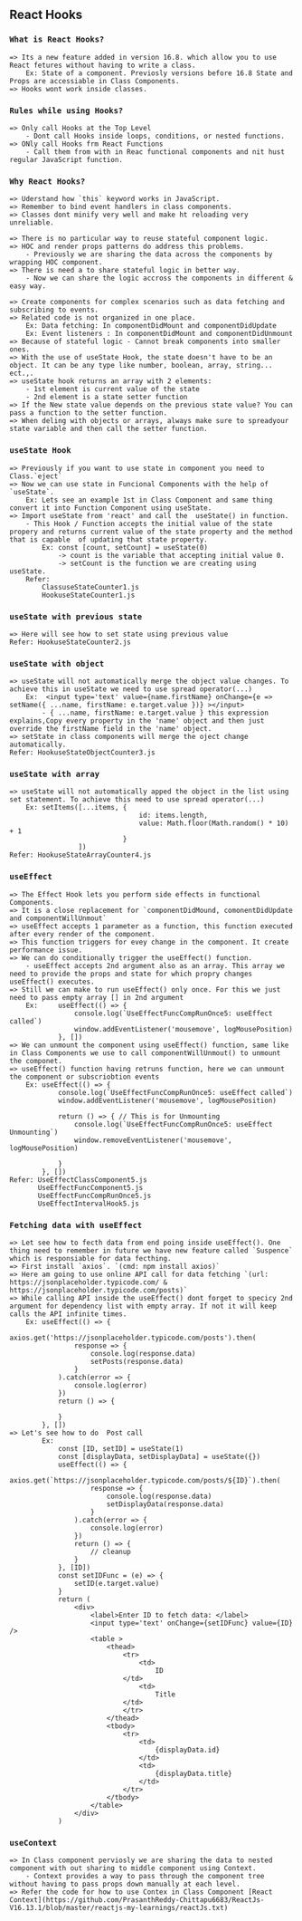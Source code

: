 ## React Hooks

### `What is React Hooks?`
    => Its a new feature added in version 16.8. which allow you to use React fetures without having to write a class.
        Ex: State of a component. Previosly versions before 16.8 State and Props are accessiable in Class Components.
    => Hooks wont work inside classes.

### `Rules while using Hooks?`
    => Only call Hooks at the Top Level
        - Dont call Hooks inside loops, conditions, or nested functions.
    => ONly call Hooks frm React Functions
        - Call them from with in Reac functional components and nit hust regular JavaScript function.

### `Why React Hooks?`
    
    => Uderstand how `this` keyword works in JavaScript.
    => Remember to bind event handlers in class components.
    => Classes dont minify very well and make ht reloading very unreliable.

    => There is no particular way to reuse stateful component logic.
    => HOC and render props patterns do address this problems.
        - Previously we are sharing the data across the components by wrapping HOC component.
    => There is need a to share stateful logic in better way.
        - Now we can share the logic accross the components in different & easy way.
    
    => Create components for complex scenarios such as data fetching and subscribing to events.
    => Related code is not organized in one place.
        Ex: Data fetching: In componentDidMount and componentDidUpdate
        Ex: Event listeners : In componentDidMount and componentDidUnmount
    => Because of stateful logic - Cannot break components into smaller ones.
    => With the use of useState Hook, the state doesn't have to be an object. It can be any type like number, boolean, array, string... ect.,.
    => useState hook returns an array with 2 elements:
        - 1st element is current value of the state
        - 2nd element is a state setter function
    => If the New state value depends on the previous state value? You can pass a function to the setter function.
    => When deling with objects or arrays, always make sure to spreadyour state variable and then call the setter function.
### `useState Hook`

    => Previously if you want to use state in component you need to Class.`eject`
    => Now we can use state in Funcional Components with the help of  `useState`.
        Ex: Lets see an example 1st in Class Component and same thing convert it into Function Component using useState.
    => Import useState from 'react' and call the  useState() in function.
        - This Hook / Function accepts the initial value of the state propery and returns current value of the state property and the method that is capable  of updating that state property.
            Ex: const [count, setCount] = useState(0)
                -> count is the variable that accepting initial value 0.
                -> setCount is the function we are creating using useState.
        Refer:
            ClassuseStateCounter1.js
            HookuseStateCounter1.js

### `useState with previous state`
    => Here will see how to set state using previous value
    Refer: HookuseStateCounter2.js

### `useState with object`
    => useState will not automatically merge the object value changes. To achieve this in useState we need to use spread operator(...)
        Ex:  <input type='text' value={name.firstName} onChange={e => setName({ ...name, firstName: e.target.value })} ></input>
            - { ...name, firstName: e.target.value } this expression explains,Copy every property in the 'name' object and then just override the firstName field in the 'name' object. 
    => setState in class components will merge the oject change automatically.
    Refer: HookuseStateObjectCounter3.js

### `useState with array`
    => useState will not automatically apped the object in the list using set statement. To achieve this need to use spread operator(...)
        Ex: setItems([...items, {
                                    id: items.length,
                                    value: Math.floor(Math.random() * 10) + 1
                                }
                     ])
    Refer: HookuseStateArrayCounter4.js

### `useEffect`
    => The Effect Hook lets you perform side effects in functional Components.
    => It is a close replacement for `componentDidMound, comonentDidUpdate and componentWillUnmout`
    => useEffect accepts 1 parameter as a function, this function executed after every render of the component.
    => This function triggers for evey change in the component. It create performance issue.
    => We can do conditionally trigger the useEffect() function.
        - useEffect accepts 2nd argument also as an array. This array we need to provide the props and state for which propry changes useEffect() executes.
    => Still we can make to run useEffect() only once. For this we just need to pass empty array [] in 2nd argument
        Ex:     useEffect(() => {
                    console.log(`UseEffectFuncCompRunOnce5: useEffect called`)
                    window.addEventListener('mousemove', logMousePosition)
                }, [])
    => We can unmount the component using useEffect() function, same like in Class Components we use to call componentWillUnmout() to unmount the componet.
    => useEffect() function having retruns function, here we can unmount the component or subscriobtion events
        Ex: useEffect(() => {
                console.log(`UseEffectFuncCompRunOnce5: useEffect called`)
                window.addEventListener('mousemove', logMousePosition)

                return () => { // This is for Unmounting
                    console.log(`UseEffectFuncCompRunOnce5: useEffect Unmounting`)
                    window.removeEventListener('mousemove', logMousePosition)

                }
            }, [])
    Refer: UseEffectClassComponent5.js
           UseEffectFuncComponent5.js
           UseEffectFuncCompRunOnce5.js
           UseEffectIntervalHook5.js
           
### `Fetching data with useEffect`
    => Let see how to fecth data from end poing inside useEffect(). One thing need to remember in future we have new feature called `Suspence` which is responsiable for data fecthing.
    => First install `axios`. `(cmd: npm install axios)`
    => Here am going to use online API call for data fetching `(url: https://jsonplaceholder.typicode.com/ & https://jsonplaceholder.typicode.com/posts)`
    => While calling API inside the useEffect() dont forget to specicy 2nd argument for dependency list with empty array. If not it will keep calls the API infinite times.
        Ex: useEffect(() => {
                axios.get('https://jsonplaceholder.typicode.com/posts').then(
                    response => {
                        console.log(response.data)
                        setPosts(response.data)
                    }
                ).catch(error => {
                    console.log(error)
                })
                return () => {

                }
            }, [])
    => Let's see how to do  Post call
            Ex: 
                const [ID, setID] = useState(1)
                const [displayData, setDisplayData] = useState({})
                useEffect(() => {
                    axios.get(`https://jsonplaceholder.typicode.com/posts/${ID}`).then(
                        response => {
                            console.log(response.data)
                            setDisplayData(response.data)
                        }
                    ).catch(error => {
                        console.log(error)
                    })
                    return () => {
                        // cleanup
                    }
                }, [ID])
                const setIDFunc = (e) => {
                    setID(e.target.value)
                }
                return (
                    <div>
                        <label>Enter ID to fetch data: </label>
                        <input type='text' onChange={setIDFunc} value={ID} />
                        <table >
                            <thead>
                                <tr>
                                    <td>
                                        ID
                                </td>
                                    <td>
                                        Title
                                </td>
                                </tr>
                            </thead>
                            <tbody>
                                <tr>
                                    <td>
                                        {displayData.id}
                                    </td>
                                    <td>
                                        {displayData.title}
                                    </td>
                                </tr>
                            </tbody>
                        </table>
                    </div>
                )

### `useContext`
    => In Class component perviosly we are sharing the data to nested component with out sharing to middle component using Context.
        - Context provides a way to pass through the component tree without having to pass props down manually at each level.
    => Refer the code for how to use Contex in Class Component [React Context](https://github.com/PrasanthReddy-Chittapu6683/ReactJs-V16.13.1/blob/master/reactjs-my-learnings/reactJs.txt)
    